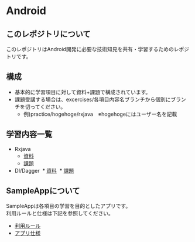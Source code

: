 # Android
## このレポジトリについて
このレポジトリはAndroid開発に必要な技術知見を共有・学習するためのレポジトリです。  

## 構成
* 基本的に学習項目に対して資料+課題で構成されています。
* 課題受講する場合は、excercises/各項目内容名ブランチから個別にブランチを切ってください。
  * 例)practice/hogehoge/rxjava　※hogehogeにはユーザー名を記載

## 学習内容一覧
* Rxjava
  * [資料](https://github.com/nyanc0/Android/wiki/doc_RxJava)
  * [課題](https://github.com/nyanc0/Android/wiki/ex_Rxjava)
* DI/Dagger
  * [資料](https://github.com/nyanc0/Android/wiki/doc_DI_Dagger)
  * [課題](https://github.com/nyanc0/Android/wiki/ex_DI_Dagger)

## SampleAppについて
SampleAppは各項目の学習を目的としたアプリです。  
利用ルールと仕様は下記を参照してください。

* [利用ルール](https://github.com/nyanc0/Android/wiki#sampleappの利用ルール)
* [アプリ仕様](https://github.com/nyanc0/Android/wiki#sampleappの仕様)

